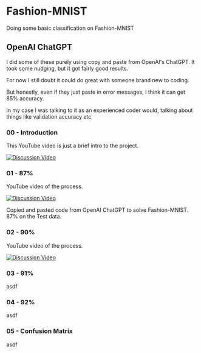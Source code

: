 # Fashion-MNIST

Doing some basic classification on Fashion-MNIST

## OpenAI ChatGPT

I did some of these purely using copy and paste from OpenAI's ChatGPT. It took some nudging, but it got fairly good results.

For now I still doubt it could do great with someone brand new to coding.

But honestly, even if they just paste in error messages, I think it can get 85% accuracy.

In my case I was talking to it as an experienced coder would, talking about things like validation accuracy etc.

### 00 - Introduction

This YouTube video is just a brief intro to the project.

[![Discussion Video](https://img.youtube.com/vi/IRfDrkd__VE/0.jpg)](https://www.youtube.com/watch?v=IRfDrkd__VE "Discussion Video")

### 01 - 87%

YouTube video of the process.

[![Discussion Video](https://img.youtube.com/vi/QJomBDmFJvo/0.jpg)](https://www.youtube.com/watch?v=QJomBDmFJvo "Discussion Video")

Copied and pasted code from OpenAI ChatGPT to solve Fashion-MNIST. 87% on the Test data.

### 02 - 90%

YouTube video of the process.

[![Discussion Video](https://img.youtube.com/vi/gRYWXy0u934/0.jpg)](https://www.youtube.com/watch?v=gRYWXy0u934 "Discussion Video")

### 03 - 91%

asdf

### 04 - 92%

asdf

### 05 - Confusion Matrix

asdf